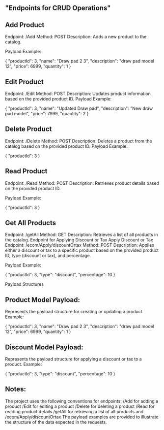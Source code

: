 "Endpoints for CRUD Operations"
-------------------------------



Add Product
-----------

Endpoint: /Add
Method: POST
Description: Adds a new product to the catalog.


Payload Example:

{
    "productId": 3,
    "name": "Draw pad 2 3",
    "description": "draw pad model 12",
    "price": 6999,
    "quantity": 1
}


Edit Product
-------------

Endpoint: /Edit
Method: POST
Description: Updates product information based on the provided product ID.
Payload Example:

{
    "productId": 3,
    "name": "Updated Draw pad",
    "description": "New draw pad model",
    "price": 7999,
    "quantity": 2
}


Delete Product
---------------

Endpoint: /Delete
Method: POST
Description: Deletes a product from the catalog based on the provided product ID.
Payload Example:

{
    "productId": 3
}


Read Product
--------------

Endpoint: /Read
Method: POST
Description: Retrieves product details based on the provided product ID.


Payload Example:

{
    "productId": 3
}


Get All Products
-------------------

Endpoint: /getAll
Method: GET
Description: Retrieves a list of all products in the catalog.
Endpoint for Applying Discount or Tax
Apply Discount or Tax
Endpoint: /ecom/Apply/discountOrtax
Method: POST
Description: Applies either a discount or tax to a specific product based on the provided product ID, type (discount or tax), and percentage.


Payload Example:

{
    "productId": 3,
    "type": "discount",
    "percentage": 10
}




Payload Structures

Product Model Payload:
---------------------

Represents the payload structure for creating or updating a product.
Example:

{
    "productId": 3,
    "name": "Draw pad 2 3",
    "description": "draw pad model 12",
    "price": 6999,
    "quantity": 1
}


Discount Model Payload:
----------------------
Represents the payload structure for applying a discount or tax to a product.
Example:

{
    "productId": 3,
    "type": "discount",
    "percentage": 10
}


Notes:
-----
The project uses the following conventions for endpoints:
/Add for adding a product
/Edit for editing a product
/Delete for deleting a product
/Read for reading product details
/getAll for retrieving a list of all products and /ecom/Apply/discountOrtax
The payload examples are provided to illustrate the structure of the data expected in the requests.
